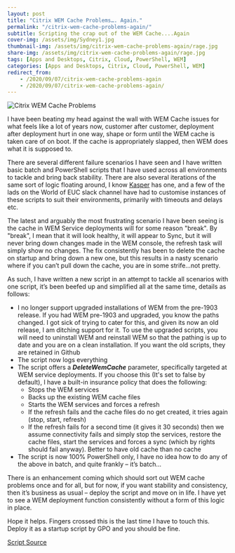 ```yaml
---
layout: post
title: "Citrix WEM Cache Problems…. Again."
permalink: "/citrix-wem-cache-problems-again/"
subtitle: Scripting the crap out of the WEM Cache....Again
cover-img: /assets/img/Sydney1.jpg
thumbnail-img: /assets/img/citrix-wem-cache-problems-again/rage.jpg
share-img: /assets/img/citrix-wem-cache-problems-again/rage.jpg
tags: [Apps and Desktops, Citrix, Cloud, PowerShell, WEM]
categories: [Apps and Desktops, Citrix, Cloud, PowerShell, WEM]
redirect_from: 
    - /2020/09/07/citrix-wem-cache-problems-again
    - /2020/09/07/citrix-wem-cache-problems-again/
---
```


![Citrix WEM Cache Problems]({{site.baseurl}}/assets/img/citrix-wem-cache-problems-again/rage.jpg)

I have been beating my head against the wall with WEM Cache issues for what feels like a lot of years now, customer after customer, deployment after deployment hurt in one way, shape or form until the WEM cache is taken care of on boot. If the cache is appropriately slapped, then WEM does what it is supposed to.

There are several different failure scenarios I have seen and I have written basic batch and PowerShell scripts that I have used across all environments to tackle and bring back stability. There are also several iterations of the same sort of logic floating around, I know [Kasper](https://twitter.com/KasperMJohansen) has one, and a few of the lads on the World of EUC slack channel have had to customise instances of these scripts to suit their environments, primarily with timeouts and delays etc.

The latest and arguably the most frustrating scenario I have been seeing is the cache in WEM Service deployments will for some reason "break". By "break", I mean that it will look healthy, it will appear to Sync, but it will never bring down changes made in the WEM console, the refresh task will simply show no changes. The fix consistently has been to delete the cache on startup and bring down a new one, but this results in a nasty scenario where if you can’t pull down the cache, you are in some strife…not pretty.

As such, I have written a new script in an attempt to tackle all scenarios with one script, it’s been beefed up and simplified all at the same time, details as follows:

*   I no longer support upgraded installations of WEM from the pre-1903 release. If you had WEM pre-1903 and upgraded, you know the paths changed. I got sick of trying to cater for this, and given its now an old release, I am ditching support for it. To use the upgraded scripts, you will need to uninstall WEM and reinstall WEM so that the pathing is up to date and you are on a clean installation. If you want the old scripts, they are retained in Github
*   The script now logs everything
*   The script offers a ***DeleteWemCache*** parameter, specifically targeted at WEM service deployments. If you choose this (It's set to false by default), I have a built-in insurance policy that does the following:
    *   Stops the WEM services
    *   Backs up the existing WEM cache files
    *   Starts the WEM services and forces a refresh
    *   If the refresh fails and the cache files do no get created, it tries again (stop, start, refresh)
    *   If the refresh fails for a second time (it gives it 30 seconds) then we assume connectivity fails and simply stop the services, restore the cache files, start the services and forces a sync (which by rights should fail anyway). Better to have old cache than no cache
*   The script is now 100% PowerShell only, I have no idea how to do any of the above in batch, and quite frankly – it’s batch…

There is an enhancement coming which should sort out WEM cache problems once and for all, but for now, if you want stability and consistency, then it’s business as usual – deploy the script and move on in life. I have yet to see a WEM deployment function consistently without a form of this logic in place.

Hope it helps. Fingers crossed this is the last time I have to touch this. Deploy it as a startup script by GPO and you should be fine.

<a href="https://github.com/JamesKindon/Citrix/blob/master/Citrix%20WEM%20Startup%20Scripts/RestartWEMServices.ps1" target="_blank">Script Source</a>


